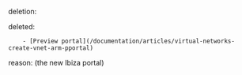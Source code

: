 deletion:

deleted:

		- [Preview portal](/documentation/articles/virtual-networks-create-vnet-arm-pportal)

reason: (the new Ibiza portal)


